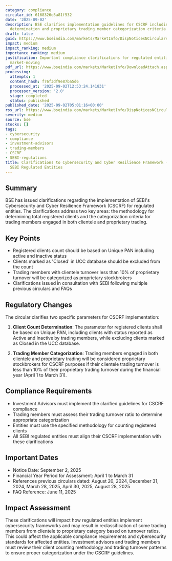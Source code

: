 ```yaml
---
category: compliance
circular_id: 6168326e3a81f532
date: '2025-09-02'
description: BSE clarifies implementation guidelines for CSCRF including client count
  determination and proprietary trading member categorization criteria
draft: false
guid: https://www.bseindia.com/markets/MarketInfo/DispNoticesNCirculars.aspx?Noticeid={6D8A6A17-9796-4FFC-B709-5CC630C859A1}&noticeno=20250902-3&dt=09/02/2025&icount=3&totcount=25&flag=0
impact: medium
impact_ranking: medium
importance_ranking: medium
justification: Important compliance clarifications for regulated entities but not
  market-moving
pdf_url: https://www.bseindia.com/markets/MarketInfo/DownloadAttach.aspx?id=20250902-3&attachedId=
processing:
  attempts: 1
  content_hash: f76f3df9e87ba5d6
  processed_at: '2025-09-02T12:53:24.141831'
  processor_version: '2.0'
  stage: completed
  status: published
published_date: '2025-09-02T05:01:16+00:00'
rss_url: https://www.bseindia.com/markets/MarketInfo/DispNoticesNCirculars.aspx?Noticeid={6D8A6A17-9796-4FFC-B709-5CC630C859A1}&noticeno=20250902-3&dt=09/02/2025&icount=3&totcount=25&flag=0
severity: medium
source: bse
stocks: []
tags:
- cybersecurity
- compliance
- investment-advisors
- trading-members
- CSCRF
- SEBI-regulations
title: Clarifications to Cybersecurity and Cyber Resilience Framework (CSCRF) for
  SEBI Regulated Entities
---
```


## Summary

BSE has issued clarifications regarding the implementation of SEBI's Cybersecurity and Cyber Resilience Framework (CSCRF) for regulated entities. The clarifications address two key areas: the methodology for determining total registered clients and the categorization criteria for trading members engaged in both clientele and proprietary trading.

## Key Points

- Registered clients count should be based on Unique PAN including active and inactive status
- Clients marked as 'Closed' in UCC database should be excluded from the count
- Trading members with clientele turnover less than 10% of proprietary turnover will be categorized as proprietary stockbrokers
- Clarifications issued in consultation with SEBI following multiple previous circulars and FAQs

## Regulatory Changes

The circular clarifies two specific parameters for CSCRF implementation:

1. **Client Count Determination**: The parameter for registered clients shall be based on Unique PAN, including clients with status reported as Active and Inactive by trading members, while excluding clients marked as Closed in the UCC database.

2. **Trading Member Categorization**: Trading members engaged in both clientele and proprietary trading will be considered proprietary stockbrokers for CSCRF purposes if their clientele trading turnover is less than 10% of their proprietary trading turnover during the financial year (April 1 to March 31).

## Compliance Requirements

- Investment Advisors must implement the clarified guidelines for CSCRF compliance
- Trading members must assess their trading turnover ratio to determine appropriate categorization
- Entities must use the specified methodology for counting registered clients
- All SEBI regulated entities must align their CSCRF implementation with these clarifications

## Important Dates

- Notice Date: September 2, 2025
- Financial Year Period for Assessment: April 1 to March 31
- References previous circulars dated: August 20, 2024, December 31, 2024, March 28, 2025, April 30, 2025, August 28, 2025
- FAQ Reference: June 11, 2025

## Impact Assessment

These clarifications will impact how regulated entities implement cybersecurity frameworks and may result in reclassification of some trading members from clientele to proprietary category based on turnover ratios. This could affect the applicable compliance requirements and cybersecurity standards for affected entities. Investment advisors and trading members must review their client counting methodology and trading turnover patterns to ensure proper categorization under the CSCRF guidelines.